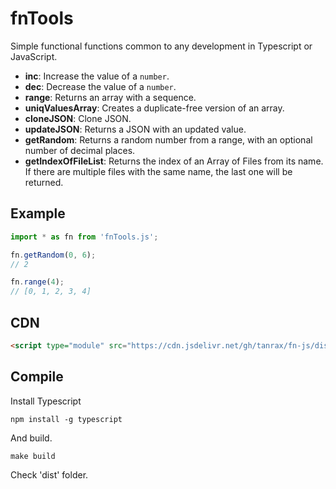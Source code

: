 # fnTools

Simple functional functions common to any development in Typescript or JavaScript.

- **inc**: Increase the value of a `number`.
- **dec**: Decrease the value of a `number`.
- **range**: Returns an array with a sequence.
- **uniqValuesArray**: Creates a duplicate-free version of an array.
- **cloneJSON**: Clone JSON.
- **updateJSON**: Returns a JSON with an updated value.
- **getRandom**: Returns a random number from a range, with an optional number of decimal places.
- **getIndexOfFileList**: Returns the index of an Array of Files from its name. If there are multiple files with the same name, the last one will be returned.

## Example

```javascript
import * as fn from 'fnTools.js';

fn.getRandom(0, 6);
// 2

fn.range(4);
// [0, 1, 2, 3, 4]
```

## CDN

```html
<script type="module" src="https://cdn.jsdelivr.net/gh/tanrax/fn-js/dist/fnTools.min.js"></script>
```

## Compile

Install Typescript

```shell
npm install -g typescript
```

And build.

```shell
make build
````

Check 'dist' folder.

